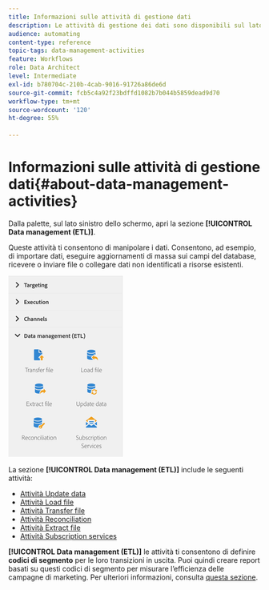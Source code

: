 ```yaml
---
title: Informazioni sulle attività di gestione dati
description: Le attività di gestione dei dati sono disponibili sul lato sinistro dello schermo.
audience: automating
content-type: reference
topic-tags: data-management-activities
feature: Workflows
role: Data Architect
level: Intermediate
exl-id: b780704c-210b-4cab-9016-91726a86de6d
source-git-commit: fcb5c4a92f23bdffd1082b7b044b5859dead9d70
workflow-type: tm+mt
source-wordcount: '120'
ht-degree: 55%

---
```


# Informazioni sulle attività di gestione dati{#about-data-management-activities}

Dalla palette, sul lato sinistro dello schermo, apri la sezione **[!UICONTROL Data management (ETL)]**.

Queste attività ti consentono di manipolare i dati. Consentono, ad esempio, di importare dati, eseguire aggiornamenti di massa sui campi del database, ricevere o inviare file o collegare dati non identificati a risorse esistenti.

![](assets/wkf_etl_activities.png)

La sezione **[!UICONTROL Data management (ETL)]** include le seguenti attività:

* [Attività Update data](../../automating/using/update-data.md)
* [Attività Load file](../../automating/using/load-file.md)
* [Attività Transfer file](../../automating/using/transfer-file.md)
* [Attività Reconciliation](../../automating/using/reconciliation.md)
* [Attività Extract file](../../automating/using/extract-file.md)
* [Attività Subscription services](../../automating/using/subscription-services.md)

**[!UICONTROL Data management (ETL)]** le attività ti consentono di definire **codici di segmento** per le loro transizioni in uscita. Puoi quindi creare report basati su questi codici di segmento per misurare l’efficienza delle campagne di marketing. Per ulteriori informazioni, consulta [questa sezione](../../reporting/using/creating-a-report-workflow-segment.md).
